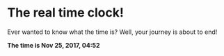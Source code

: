 # The real time clock!

Ever wanted to know what the time is? Well, your journey is about to end!

**The time is Nov 25, 2017, 04:52**